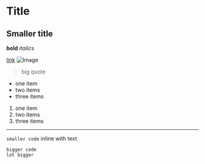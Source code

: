 # Title
## Smaller title

**bold**
*italics*

[link](index.html)
![Image](https://img.icons8.com/external-soft-fill-juicy-fish/344/external-small-cute-monsters-soft-fill-soft-fill-juicy-fish.png)

> big quote

- one item
- two items
- three items

1. one item
2. two items
3. three items

***

`smaller code` inline with text
```
bigger code
lot bigger
```
